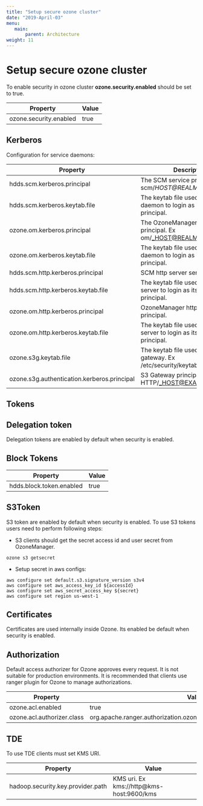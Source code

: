 ```yaml
---
title: "Setup secure ozone cluster"
date: "2019-April-03"
menu:
   main:
       parent: Architecture
weight: 11
---
```

<!---
  Licensed to the Apache Software Foundation (ASF) under one or more
  contributor license agreements.  See the NOTICE file distributed with
  this work for additional information regarding copyright ownership.
  The ASF licenses this file to You under the Apache License, Version 2.0
  (the "License"); you may not use this file except in compliance with
  the License.  You may obtain a copy of the License at

      http://www.apache.org/licenses/LICENSE-2.0

  Unless required by applicable law or agreed to in writing, software
  distributed under the License is distributed on an "AS IS" BASIS,
  WITHOUT WARRANTIES OR CONDITIONS OF ANY KIND, either express or implied.
  See the License for the specific language governing permissions and
  limitations under the License.
-->
# Setup secure ozone cluster #
To enable security in ozone cluster **ozone.security.enabled** should be set to true.

Property|Value
----------------------|------
ozone.security.enabled| true

## Kerberos ##
Configuration for service daemons:

Property|Description
--------|------------------------------------------------------------
hdds.scm.kerberos.principal     | The SCM service principal. Ex scm/_HOST@REALM.COM_
hdds.scm.kerberos.keytab.file   |The keytab file used by SCM daemon to login as its service principal.
ozone.om.kerberos.principal     |The OzoneManager service principal. Ex om/_HOST@REALM.COM
ozone.om.kerberos.keytab.file   |The keytab file used by SCM daemon to login as its service principal.
hdds.scm.http.kerberos.principal|SCM http server service principal.
hdds.scm.http.kerberos.keytab.file|The keytab file used by SCM http server to login as its service principal.
ozone.om.http.kerberos.principal|OzoneManager http server principal.
ozone.om.http.kerberos.keytab.file|The keytab file used by OM http server to login as its service principal.
ozone.s3g.keytab.file           |The keytab file used by S3 gateway. Ex /etc/security/keytabs/HTTP.keytab
ozone.s3g.authentication.kerberos.principal|S3 Gateway principal. Ex HTTP/_HOST@EXAMPLE.COM
## Tokens ##

## Delegation token ##

Delegation tokens are enabled by default when security is enabled.

## Block Tokens ##

Property|Value
-----------------------------|------
hdds.block.token.enabled     | true

## S3Token ##

S3 token are enabled by default when security is enabled.
To use S3 tokens users need to perform following steps:

* S3 clients should get the secret access id and user secret from OzoneManager.

```
ozone s3 getsecret
```

* Setup secret in aws configs:

```
aws configure set default.s3.signature_version s3v4
aws configure set aws_access_key_id ${accessId}
aws configure set aws_secret_access_key ${secret}
aws configure set region us-west-1
```

## Certificates ##

Certificates are used internally inside Ozone. Its enabled be default when security is enabled.

## Authorization ##

Default access authorizer for Ozone approves every request. It is not suitable for production environments. It is recommended that clients use ranger plugin for Ozone to manage authorizations.

Property|Value
--------|------------------------------------------------------------
ozone.acl.enabled         | true
ozone.acl.authorizer.class| org.apache.ranger.authorization.ozone.authorizer.RangerOzoneAuthorizer

## TDE ##

To use TDE clients must set KMS URI.

Property|Value
-----------------------------------|-----------------------------------------
hadoop.security.key.provider.path  | KMS uri. Ex kms://http@kms-host:9600/kms
